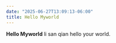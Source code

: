 ```yaml
---
date: "2025-06-27T13:09:13-06:00"
title: Hello Myworld
---
```


**Hello Myworld** li san qian hello your world.
